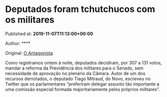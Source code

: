 
# Deputados foram tchutchucos com os militares

Published at: **2019-11-07T11:13:00+00:00**

Author: ****

Original: [O Antagonista](https://www.oantagonista.com/brasil/deputados-foram-tchutchucos-com-os-militares/)

Como registramos ontem à noite, deputados decidiram, por 307 a 131 votos, mandar a reforma da Previdência dos militares para o Senado, sem necessidade de aprovação no plenário da Câmara.
Autor de um dos recursos derrotados, o deputado Tiago Mitraud, do Novo, escreveu no Twitter que os parlamentares “preferiram delegar assunto tão importante a uma comissão especial formada majoritariamente pelos próprios militares”.
